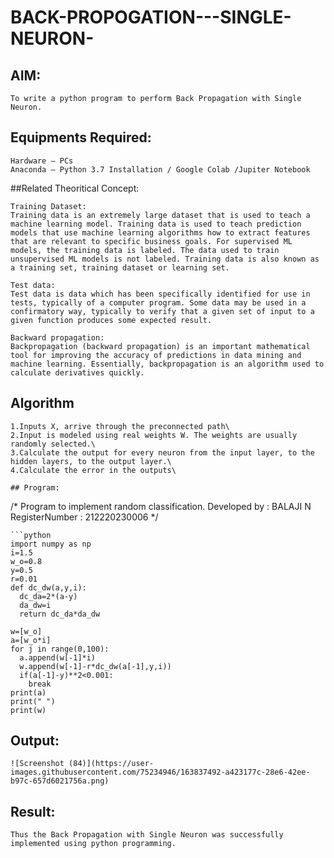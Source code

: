 # BACK-PROPOGATION---SINGLE-NEURON-
## AIM:
```
To write a python program to perform Back Propagation with Single Neuron.
```

## Equipments Required:
```
Hardware – PCs
Anaconda – Python 3.7 Installation / Google Colab /Jupiter Notebook
```
##Related Theoritical Concept:
```
Training Dataset:
Training data is an extremely large dataset that is used to teach a machine learning model. Training data is used to teach prediction models that use machine learning algorithms how to extract features that are relevant to specific business goals. For supervised ML models, the training data is labeled. The data used to train unsupervised ML models is not labeled. Training data is also known as a training set, training dataset or learning set.

Test data:
Test data is data which has been specifically identified for use in tests, typically of a computer program. Some data may be used in a confirmatory way, typically to verify that a given set of input to a given function produces some expected result.

Backward propagation:
Backpropagation (backward propagation) is an important mathematical tool for improving the accuracy of predictions in data mining and machine learning. Essentially, backpropagation is an algorithm used to calculate derivatives quickly.
``` 

## Algorithm
```
1.Inputs X, arrive through the preconnected path\
2.Input is modeled using real weights W. The weights are usually randomly selected.\
3.Calculate the output for every neuron from the input layer, to the hidden layers, to the output layer.\ 
4.Calculate the error in the outputs\

## Program:
```
/*
Program to implement random classification.
Developed by   : BALAJI N
RegisterNumber :  212220230006
*/
```
```python
import numpy as np
i=1.5    
w_o=0.8  
y=0.5    
r=0.01   
def dc_dw(a,y,i):
  dc_da=2*(a-y)
  da_dw=i
  return dc_da*da_dw
  
w=[w_o]
a=[w_o*i]
for j in range(0,100):
  a.append(w[-1]*i)
  w.append(w[-1]-r*dc_dw(a[-1],y,i))
  if(a[-1]-y)**2<0.001:
    break
print(a)
print(" ")
print(w)
```

## Output:
```
![Screenshot (84)](https://user-images.githubusercontent.com/75234946/163837492-a423177c-28e6-42ee-b97c-657d6021756a.png)
```

## Result:
```
Thus the Back Propagation with Single Neuron was successfully implemented using python programming.
```




